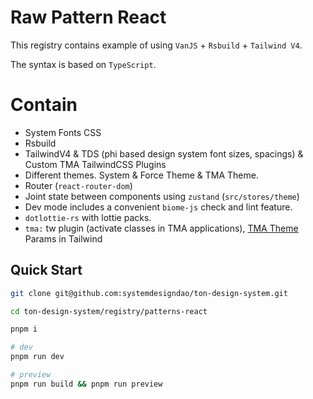 # Raw Pattern React

This registry contains example of using `VanJS` + `Rsbuild` + `Tailwind V4`.

The syntax is based on `TypeScript`.

# Contain

- System Fonts CSS
- Rsbuild
- TailwindV4 & TDS (phi based design system font sizes, spacings) & Custom TMA TailwindCSS Plugins
- Different themes. System & Force Theme & TMA Theme.
- Router (`react-router-dom`)
- Joint state between components using `zustand` (`src/stores/theme`)
- Dev mode includes a convenient `biome-js` check and lint feature.
- `dotlottie-rs` with lottie packs.
- `tma:` tw plugin (activate classes in TMA applications), [TMA Theme](https://core.telegram.org/bots/webapps#themeparams) Params in Tailwind 

## Quick Start

```bash
git clone git@github.com:systemdesigndao/ton-design-system.git

cd ton-design-system/registry/patterns-react

pnpm i

# dev
pnpm run dev

# preview
pnpm run build && pnpm run preview 
```